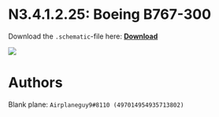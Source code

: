 # N3.4.1.2.25: Boeing B767-300

Download the `.schematic`-file here: **[Download](https://bte-n.github.io/resources/N3/4/1/B763.schematic)**

![](https://bte-n.github.io/resources/N3/4/1/763-boe.png)  

# Authors

Blank plane: `Airplaneguy9#8110 (497014954935713802)`    
